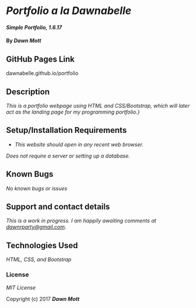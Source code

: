 # _Portfolio a la Dawnabelle_

#### _Simple Portfolio, 1.6.17_

#### By _**Dawn Mott**_

## GitHub Pages Link
dawnabelle.github.io/portfolio

## Description

_This is a portfolio webpage using HTML and CSS/Bootstrap, which will later act as the landing page for my programming portfolio.}_

## Setup/Installation Requirements

* _This website should open in any recent web browser._

_Does not require a server or setting up a database._

## Known Bugs

_No known bugs or issues_

## Support and contact details

_This is a work in progress. I am happily awaiting comments at dawnrparty@gmail.com._

## Technologies Used

_HTML, CSS, and Bootstrap_

### License

*MIT License*

Copyright (c) 2017 **_Dawn Mott_**
